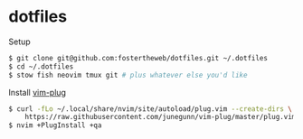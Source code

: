 # dotfiles

Setup

```bash
$ git clone git@github.com:fostertheweb/dotfiles.git ~/.dotfiles
$ cd ~/.dotfiles
$ stow fish neovim tmux git # plus whatever else you'd like
```

Install [vim-plug](https://github.com/junegunn/vim-plug)

```bash
$ curl -fLo ~/.local/share/nvim/site/autoload/plug.vim --create-dirs \
    https://raw.githubusercontent.com/junegunn/vim-plug/master/plug.vim
$ nvim +PlugInstall +qa
```
